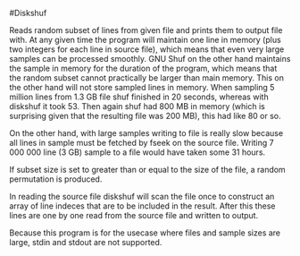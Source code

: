 #Diskshuf

Reads random subset of lines from given file and prints them to output file with. At any given time the program will maintain one line in memory (plus two integers for each line in source file), which means that even very large samples can be processed smoothly. GNU Shuf on the other hand maintains the sample in memory for the duration of the program, which means that the random subset cannot practically be larger than main memory. This on the other hand will not store sampled lines in memory. 
When sampling 5 million lines from 1.3 GB file shuf finished in 20 seconds, whereas with diskshuf it took 53. Then again shuf had 800 MB in memory (which is surprising given that the resulting file was 200 MB), this had like 80 or so.

On the other hand, with large samples writing to file is really slow because all lines in sample must be fetched by fseek on the source file. Writing 7 000 000 line (3 GB) sample to a file would have taken some 31 hours.

If subset size is set to greater than or equal to the size of the file, a random permutation is produced.


In reading the source file diskshuf will scan the file once to construct an array of line indeces that are to be included in the result. After this these lines are one by one read from the source file and written to output.

Because this program is for the usecase where files and sample sizes are large, stdin and stdout are not supported.
